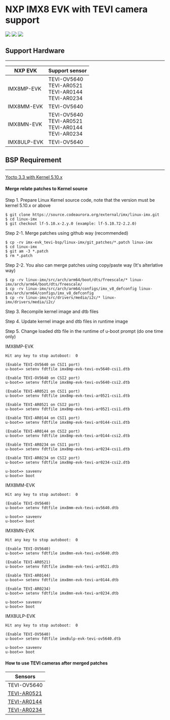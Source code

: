 NXP IMX8 EVK with TEVI camera support
===========================

![](https://img.shields.io/badge/Release-REV01-green.svg)
![](https://img.shields.io/badge/Producer-Technexion-blue.svg)
![](https://img.shields.io/badge/License-GPL3.0-orange.svg)


## Support Hardware
 --------
|NXP EVK| Support sensor |
|---|---|
|IMX8MP-EVK| TEVI-OV5640 <br> TEVI-AR0521 <br> TEVI-AR0144 <br> TEVI-AR0234 |
|IMX8MM-EVK| TEVI-OV5640 |
|IMX8MN-EVK| TEVI-OV5640 <br> TEVI-AR0521 <br> TEVI-AR0144 <br> TEVI-AR0234 |
|IMX8ULP-EVK| TEVI-OV5640 <br> |

## BSP Requirement
 --------
[Yocto 3.3 with Kernel 5.10.x](https://www.nxp.com/design/software/embedded-software/i-mx-software/embedded-linux-for-i-mx-applications-processors:IMXLINUX?tab=In-Depth_Tab)

#### Merge relate patches to Kernel source

Step 1. Prepare Linux Kernel source code, note that the version must be kernel 5.10.x or above

    $ git clone https://source.codeaurora.org/external/imx/linux-imx.git
    $ cd linux-imx
    $ git checkout lf-5.10.x-2.y.0 (example: lf-5.10.72-2.2.0)

Step 2-1. Merge patches using github way (recommended)

    $ cp -rv imx-evk_tevi-bsp/linux-imx/git_patches/*.patch linux-imx
    $ cd linux-imx
    $ git am -3 *.patch
    $ rm *.patch

Step 2-2. You also can merge patches using copy/paste way (It's alterlative way)

    $ cp -rv linux-imx/src/arch/arm64/boot/dts/freescale/* linux-imx/arch/arm64/boot/dts/freescale/
    $ cp -rv linux-imx/src/arch/arm64/configs/imx_v8_defconfig linux-imx/arch/arm64/configs/imx_v8_defconfig
    $ cp -rv linux-imx/src/drivers/media/i2c/* linux-imx/drivers/media/i2c/

Step 3. Recompile kernel image and dtb files

Step 4. Update kernel image and dtb files in runtime image

Step 5. Change loaded dtb file in the runtime of u-boot prompt (do one time only)

IMX8MP-EVK

    Hit any key to stop autoboot:  0

    (Enable TEVI-OV5640 on CSI1 port)
    u-boot=> setenv fdtfile imx8mp-evk-tevi-ov5640-csi1.dtb

    (Enable TEVI-OV5640 on CSI2 port)
    u-boot=> setenv fdtfile imx8mp-evk-tevi-ov5640-csi2.dtb

    (Enable TEVI-AR0521 on CSI1 port)
    u-boot=> setenv fdtfile imx8mp-evk-tevi-ar0521-csi1.dtb

    (Enable TEVI-AR0521 on CSI2 port)
    u-boot=> setenv fdtfile imx8mp-evk-tevi-ar0521-csi1.dtb

    (Enable TEVI-AR0144 on CSI1 port)
    u-boot=> setenv fdtfile imx8mp-evk-tevi-ar0144-csi1.dtb

    (Enable TEVI-AR0144 on CSI2 port)
    u-boot=> setenv fdtfile imx8mp-evk-tevi-ar0144-csi2.dtb

    (Enable TEVI-AR0234 on CSI1 port)
    u-boot=> setenv fdtfile imx8mp-evk-tevi-ar0234-csi1.dtb

    (Enable TEVI-AR0234 on CSI2 port)
    u-boot=> setenv fdtfile imx8mp-evk-tevi-ar0234-csi2.dtb

    u-boot=> saveenv
    u-boot=> boot

IMX8MM-EVK

    Hit any key to stop autoboot:  0

    (Enable TEVI-OV5640)
    u-boot=> setenv fdtfile imx8mm-evk-tevi-ov5640.dtb

    u-boot=> saveenv
    u-boot=> boot

IMX8MN-EVK

    Hit any key to stop autoboot:  0

    (Enable TEVI-OV5640)
    u-boot=> setenv fdtfile imx8mn-evk-tevi-ov5640.dtb

    (Enable TEVI-AR0521)
    u-boot=> setenv fdtfile imx8mn-evk-tevi-ar0521.dtb

    (Enable TEVI-AR0144)
    u-boot=> setenv fdtfile imx8mn-evk-tevi-ar0144.dtb

    (Enable TEVI-AR0234)
    u-boot=> setenv fdtfile imx8mn-evk-tevi-ar0234.dtb

    u-boot=> saveenv
    u-boot=> boot

IMX8ULP-EVK

    Hit any key to stop autoboot:  0

    (Enable TEVI-OV5640)
    u-boot=> setenv fdtfile imx8ulp-evk-tevi-ov5640.dtb

    u-boot=> saveenv
    u-boot=> boot


#### How to use TEVI cameras after merged patches
 

|Sensors|
|---|
|TEVI-OV5640 |
|[TEVI-AR0521](https://developer.technexion.com/docs/usage-guide-on-imx8m-plus-edm-g-wb2021-q4-release) |
|[TEVI-AR0144](https://developer.technexion.com/docs/usage-guide-on-wb-edm-g-imx8m-plus2021-q4-release) |
|[TEVI-AR0234](https://developer.technexion.com/docs/usage-guide-on-wb-edm-g-imx8m-plus2021-q4-release-1) |
